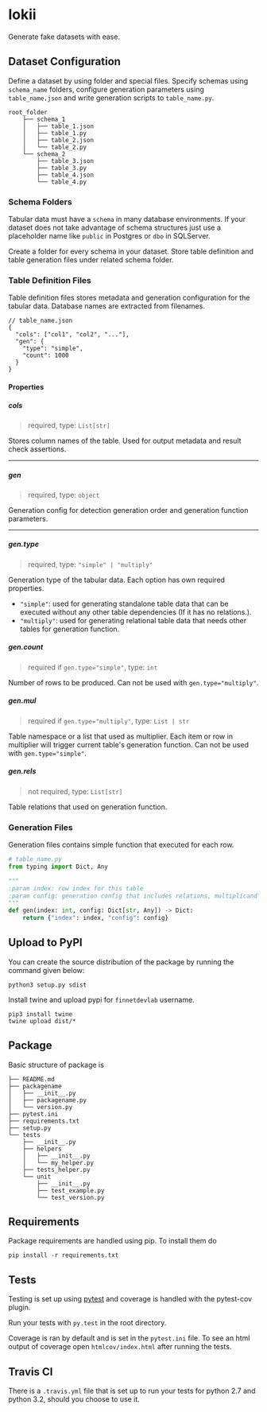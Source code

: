 # lokii

Generate fake datasets with ease.

## Dataset Configuration

Define a dataset by using folder and special files. Specify schemas using `schema_name` folders, configure generation
parameters using `table_name.json` and write generation scripts to `table_name.py`.

```
root_folder
    ├── schema_1
    │   ├── table_1.json
    │   ├── table_1.py
    │   ├── table_2.json
    │   └── table_2.py
    └── schema_2
        ├── table_3.json
        ├── table_3.py
        ├── table_4.json
        └── table_4.py
```

### Schema Folders

Tabular data must have a `schema` in many database environments. If your dataset does not take advantage of schema
structures just use a placeholder name like `public` in Postgres or `dbo` in SQLServer.

Create a folder for every schema in your dataset. Store table definition and table generation files under related
schema folder.

### Table Definition Files

Table definition files stores metadata and generation configuration for the tabular data. Database names are extracted
from filenames.

```json5
// table_name.json
{
  "cols": ["col1", "col2", "..."],
  "gen": {
    "type": "simple",
    "count": 1000
  }
}
```

#### Properties

##### cols
> required, type: `List[str]`

Stores column names of the table. Used for output metadata and result check assertions.

---

##### gen
> required, type: `object`

Generation config for detection generation order and generation function parameters.

---

##### gen.type
> required, type: `"simple" | "multiply"`

Generation type of the tabular data. Each option has own required properties.

* `"simple"`: used for generating standalone table data that can be executed without any other table dependencies (If
    it has no relations.).
* `"multiply"`: used for generating relational table data that needs other tables for generation function.

##### gen.count
> required if `gen.type="simple"`, type: `int`

Number of rows to be produced. Can not be used with `gen.type="multiply"`.

##### gen.mul
> required if `gen.type="multiply"`, type: `List | str`

Table namespace or a list that used as multiplier. Each item or row in multiplier will trigger current table's
generation function. Can not be used with `gen.type="simple"`.

##### gen.rels
> not required, type: `List[str]`

Table relations that used on generation function. 

### Generation Files

Generation files contains simple function that executed for each row.

```python
# table_name.py
from typing import Dict, Any

"""
:param index: row index for this table
:param config: generation config that includes relations, multiplicand and other settings
"""
def gen(index: int, config: Dict[str, Any]) -> Dict:
    return {"index": index, "config": config}
```


## Upload to PyPI
You can create the source distribution of the package by running the command given below:
```shell
python3 setup.py sdist
```

Install twine and upload pypi for `finnetdevlab` username.
```shell
pip3 install twine
twine upload dist/*
```


## Package

Basic structure of package is

```
├── README.md
├── packagename
│   ├── __init__.py
│   ├── packagename.py
│   └── version.py
├── pytest.ini
├── requirements.txt
├── setup.py
└── tests
    ├── __init__.py
    ├── helpers
    │   ├── __init__.py
    │   └── my_helper.py
    ├── tests_helper.py
    └── unit
        ├── __init__.py
        ├── test_example.py
        └── test_version.py
```

## Requirements

Package requirements are handled using pip. To install them do

```
pip install -r requirements.txt
```

## Tests

Testing is set up using [pytest](http://pytest.org) and coverage is handled
with the pytest-cov plugin.

Run your tests with ```py.test``` in the root directory.

Coverage is ran by default and is set in the ```pytest.ini``` file.
To see an html output of coverage open ```htmlcov/index.html``` after running the tests.

## Travis CI

There is a ```.travis.yml``` file that is set up to run your tests for python 2.7
and python 3.2, should you choose to use it.
